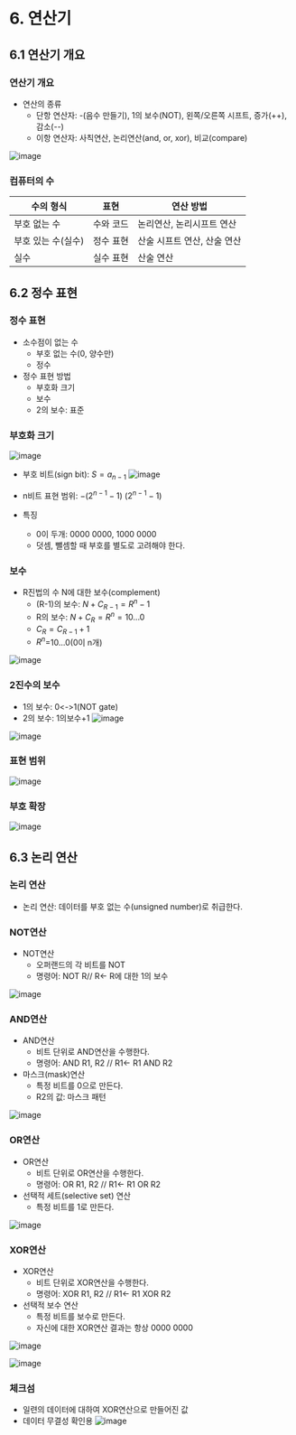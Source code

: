 # 6. 연산기
## 6.1 연산기 개요
### 연산기 개요
* 연산의 종류
  * 단항 연산자: -(음수 만들기), 1의 보수(NOT), 왼쪽/오른쪽 시프트, 증가(++), 감소(--)
  * 이항 연산자: 사칙연산, 논리연산(and, or, xor), 비교(compare)
 
![image](https://github.com/user-attachments/assets/bcdb0787-bdcd-4338-a645-a780e4836f8e)

### 컴퓨터의 수
수의 형식|표현|연산 방법
---|---|---
부호 없는 수|수와 코드|논리연산, 논리시프트 연산|산술 연산
부호 있는 수(실수)|정수 표현|산술 시프트 연산, 산술 연산
실수|실수 표현|산술 연산

## 6.2 정수 표현
### 정수 표현
* 소수점이 없는 수
  * 부호 없는 수(0, 양수만)
  * 정수
* 정수 표현 방법
  * 부호화 크기
  * 보수
  * 2의 보수: 표준
 
### 부호화 크기
![image](https://github.com/user-attachments/assets/eaedaed3-d1c6-4dc4-9812-cb75ad7ebbb0)

* 부호 비트(sign bit): $S=a_{n-1}$
![image](https://github.com/user-attachments/assets/fc892dfc-c5b8-49e2-a105-629b41e4bda4)

* n비트 표현 범위: $-(2^{n-1}-1)~(2^{n-1}-1)$
* 특징
  * 0이 두개: 0000 0000, 1000 0000
  * 덧셈, 뺄셈할 때 부호를 별도로 고려해야 한다.

### 보수
* R진법의 수 N에 대한 보수(complement)
  * (R-1)의 보수: $N+C_{R-1}=R^n-1$
  * R의 보수: $N+C_R=R^n=10...0$
  * $C_R=C_{R-1}+1$
  * $R^n$=10...0(0이 n개)
 
![image](https://github.com/user-attachments/assets/dd821433-9c7e-4a87-889a-f904b42f8830)

### 2진수의 보수
* 1의 보수: 0<->1(NOT gate)
* 2의 보수: 1의보수+1
![image](https://github.com/user-attachments/assets/39e4bb00-6d40-47b9-96e1-43e44765c031)

![image](https://github.com/user-attachments/assets/32527abe-8491-4537-8108-81cecf9f4423)

### 표현 범위
![image](https://github.com/user-attachments/assets/eb5e1a40-77c4-4710-8b5f-c6c2040c88b8)

### 부호 확장
![image](https://github.com/user-attachments/assets/a1039e9e-b104-45ee-b7ff-db272094f139)

## 6.3 논리 연산
### 논리 연산
* 논리 연산: 데이터를 부호 없는 수(unsigned number)로 취급한다.
### NOT연산
* NOT연산
  * 오퍼랜드의 각 비트를 NOT
  * 명령어: NOT R// R<- R에 대한 1의 보수
 
![image](https://github.com/user-attachments/assets/aff80e9d-1257-42de-8ebd-b5679dbccace)

### AND연산
* AND연산
  * 비트 단위로 AND연산을 수행한다.
  * 명령어: AND R1, R2 // R1<- R1 AND R2
* 마스크(mask)연산
  * 특정 비트를 0으로 만든다.
  * R2의 값: 마스크 패턴

![image](https://github.com/user-attachments/assets/6cebd49b-109f-447e-a6f9-27cc796adf08)

### OR연산
* OR연산
  * 비트 단위로 OR연산을 수행한다.
  * 명령어: OR R1, R2 // R1<- R1 OR R2
* 선택적 세트(selective set) 연산
  * 특정 비트를 1로 만든다.
 
![image](https://github.com/user-attachments/assets/0f1601f8-8104-404f-bc40-1658d70517ab)

### XOR연산
* XOR연산
  * 비트 단위로 XOR연산을 수행한다.
  * 명령어: XOR R1, R2 // R1<- R1 XOR R2
* 선택적 보수 연산
  * 특정 비트를 보수로 만든다.
  * 자신에 대한 XOR연산 결과는 항상 0000 0000

![image](https://github.com/user-attachments/assets/c7e5c6c1-4c8c-42a7-943d-da9e5917f70b)

![image](https://github.com/user-attachments/assets/a0d4973b-82da-456a-a981-bbd641c1eb97)

### 체크섬
* 일련의 데이터에 대하여 XOR연산으로 만들어진 값
* 데이터 무결성 확인용
![image](https://github.com/user-attachments/assets/43fac591-7c45-4902-ba0b-e2406ada4203)
